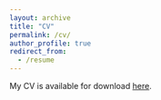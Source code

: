 ```yaml
---
layout: archive
title: "CV"
permalink: /cv/
author_profile: true
redirect_from:
  - /resume
---
```


My CV is available for download [here](http://lgw2.github.io/files/williams_cv.pdf).

